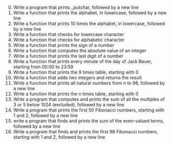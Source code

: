 0. Write a program that prints _putchar, followed by a new line
1. Write a function that prints the alphabet, in lowercase, followed by a new line
2. Write a function that prints 10 times the alphabet, in lowercase, followed by a new line
3. Write a function that checks for lowercase character
4. Write a function that checks for alphabetic character
5. Write a function that prints the sign of a number
6. Write a function that computes the absolute value of an integer
7. Write a function that prints the last digit of a number
8. Write a function that prints every minute of the day of Jack Bauer, starting from 00:00 to 23:59
9. Write a function that prints the 9 times table, starting with 0
10. Write a function that adds two integers and returns the result
11. Write a function that prints all natural numbers from n to 98, followed by a new line
12. Write a function that prints the n times table, starting with 0
13. Write a program that computes and prints the sum of all the multiples of 3 or 5 below 1024 (excluded), followed by a new line
14. Write a program that prints the first 50 Fibonacci numbers, starting with 1 and 2, followed by a new line
15. write a program that finds and prints the sum of the even-valued terms, followed by a new line
16. Write a program that finds and prints the first 98 Fibonacci numbers, starting with 1 and 2, followed by a new line
